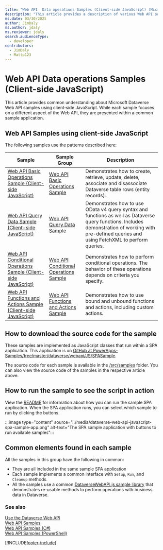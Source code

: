 ```yaml
---
title: "Web API  Data operations Samples (Client-side JavaScript) (Microsoft Dataverse)| Microsoft Docs"
description: "This article provides a description of various Web API samples that are implemented using client-side JavaScript"
ms.date: 03/30/2025
author: JimDaly
ms.author: jdaly
ms.reviewer: jdaly
search.audienceType:
  - developer
contributors:
  - JimDaly
  - Mattp123
---
```


# Web API Data operations Samples (Client-side JavaScript)

This article provides common understanding about Microsoft Dataverse Web API samples using client-side JavaScript. While each sample focuses on a different aspect of the Web API, they are presented within a common sample application.

<a name="bkmk_listOfSamples"></a>

## Web API Samples using client-side JavaScript

The following samples use the patterns described here:

|Sample|Sample Group|Description|
| --- | --- | --- |
| [Web API Basic Operations Sample (Client-side JavaScript)](samples/basic-operations-client-side-javascript.md)| [Web API Basic Operations Sample](web-api-basic-operations-sample.md)| Demonstrates how to create, retrieve, update, delete, associate and disassociate Dataverse table rows (entity records).|
| [Web API Query Data Sample (Client-side JavaScript)](samples/query-data-client-side-javascript.md)| [Web API Query Data Sample](web-api-query-data-sample.md)| Demonstrates how to use OData v4 query syntax and functions as well as Dataverse query functions. Includes demonstration of working with pre-defined queries and using FetchXML to perform queries. |
| [Web API Conditional Operations Sample (Client-side JavaScript)](samples/conditional-operations-client-side-javascript.md) | [Web API Conditional Operations Sample](web-api-conditional-operations-sample.md) | Demonstrates how to perform conditional operations. The behavior of these operations depends on criteria you specify.|
| [Web API Functions and Actions Sample (Client-side JavaScript)](samples/functions-actions-client-side-javascript.md)| [Web API Functions and Actions Sample](web-api-functions-actions-sample.md)| Demonstrates how to use bound and unbound functions and actions, including custom actions.|

<a name="bkmk_howToDownload"></a>

## How to download the source code for the sample

These samples are implemented as JavaScript classes that run within a SPA application. This application is on [GitHub at PowerApps-Samples/tree/master/dataverse/webapi/JS/SPASample](https://github.com/microsoft/PowerApps-Samples/tree/master/dataverse/webapi/JS/SPASample). 

The source code for each sample is available in the [/src/samples](https://github.com/microsoft/PowerApps-Samples/tree/master/dataverse/webapi/JS/SPASample/src/samples) folder. You can also view the source code of the samples in the respective article above.


<a name="bkmk_howToRunSample"></a>

## How to run the sample to see the script in action

View the [README](https://github.com/microsoft/PowerApps-Samples/tree/master/dataverse/webapi/JS/SPASample#readme) for information about how you can run the sample SPA application. When the SPA application runs, you can select which sample to run by clicking the buttons.

:::image type="content" source="../media/dataverse-web-api-javascript-spa-sample-app.png" alt-text="The SPA sample application with buttons to run available samples":::

<a name="bkmk_commonElements"></a>

## Common elements found in each sample

All the samples in this group have the following in common:

- They are all included in the same sample SPA application
- Each sample implements a common interface with `Setup`, `Run`, and `Cleanup` methods.
- All the samples use a common [DataverseWebAPI.js sample library](dataversewebapi-sample-library.md) that demonstrates re-usable methods to perform operations with business data in Dataverse.


### See also

[Use the Dataverse Web API](overview.md)    
[Web API Samples](web-api-samples.md)   
[Web API Samples (C#)](web-api-samples-csharp.md)   
[Web API Samples (PowerShell)](web-api-samples-powershell.md)


[!INCLUDE[footer-include](../../../includes/footer-banner.md)]
